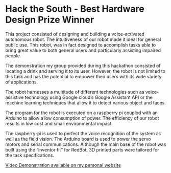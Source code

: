 # Hack the South - Best Hardware Design Prize Winner

This project consisted of designing and building a voice-activated autonomous robot. The intuitiveness of our robot made it ideal for general public use. This robot, was in fact designed to accomplish tasks able to bring great value to both general users and particularly assisting impaired people. 

The demonstration my group provided during this hackathon consisted of locating a drink and serving it to its user. However, the robot is not limited to this task and has the potential to empower their users with its wide variety of applications.

The robot harnesses a multitude of different technologies such as voice-assistive technology using Google cloud’s Google Assistant API or the machine learning techniques that allow it to detect various object and faces.

The program for the robot is executed on a raspberry pi coupled with an Arduino to allow a low consumption of power. The efficiency of our robot results in low cost and small environmental impact.

The raspberry-pi is used to perfect the voice recognition of the system as well as the field vision. The Arduino board is used to power the servo motors and serial communications. Although the main base of the robot was built using the “inventor fit” for RedBot, 3D printed parts were tailored for the task specifications. <br>

[Video Demonstration available on my personal website](https://pierpaolo28.github.io/Projects/project2.html)


